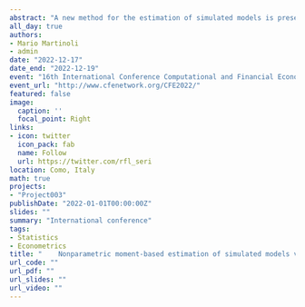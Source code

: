 ```yaml
---
abstract: "A new method for the estimation of simulated models is presented. It exploits nonparametric least absolute shrinkage and selection operator (Lasso) to find the parameters of a simulation model producing statistics that are close to the ones obtained in real-world data. The simulation model is run for several values of the parameters, statistics are computed on each run, and the function linking the generated statistics and the associated parameters is estimated nonparametrically. Estimates of the parameters are then obtained through the previous nonparametric estimate using real-world statistics as explanatory variables. At odds with simulated minimum-distance techniques (e.g., indirect inference and simulated method of moments), our framework does not involve any explicit objective function, and no optimization algorithm is required. The asymptotic rate of convergence of the estimator to the true value and the error in the estimation of the coefficients and the prediction are explicitly and rigorously characterized. The approach is evaluated through a small simulation study."
all_day: true
authors:
- Mario Martinoli
- admin
date: "2022-12-17"
date_end: "2022-12-19"
event: "16th International Conference Computational and Financial Econometrics (CFE 2022)"
event_url: "http://www.cfenetwork.org/CFE2022/"
featured: false
image:
  caption: ''
  focal_point: Right
links:
- icon: twitter
  icon_pack: fab
  name: Follow
  url: https://twitter.com/rfl_seri
location: Como, Italy
math: true
projects:
- "Project003"
publishDate: "2022-01-01T00:00:00Z"
slides: ""
summary: "International conference"
tags:
- Statistics
- Econometrics
title: "	Nonparametric moment-based estimation of simulated models via regularized regression"
url_code: ""
url_pdf: ""
url_slides: ""
url_video: ""
---
```

